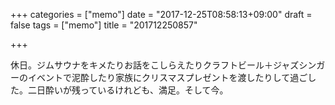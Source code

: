 +++
categories = ["memo"]
date = "2017-12-25T08:58:13+09:00"
draft = false
tags = ["memo"]
title = "201712250857"

+++

休日。ジムサウナをキメたりお話をこしらえたりクラフトビール＋ジャズシンガーのイベントで泥酔したり家族にクリスマスプレゼントを渡したりして過ごした。二日酔いが残っているけれども、満足。そして今。
